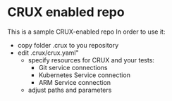 # CRUX enabled repo

This is a sample CRUX-enabled repo
In order to use it:
- copy folder .crux to you repository
- edit .crux/crux.yaml"
    - specify resources for CRUX and your tests:
        - Git service connections
        - Kubernetes Service connection 
        - ARM Service connection
    - adjust paths and parameters 
